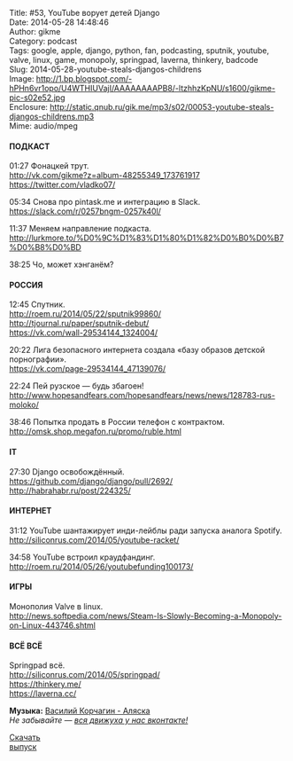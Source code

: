Title: #53, YouTube ворует детей Django  
Date: 2014-05-28 14:48:46  
Author: gikme  
Category: podcast  
Tags: google, apple, django, python, fan, podcasting, sputnik, youtube, valve, linux, game, monopoly, springpad, laverna, thinkery, badcode  
Slug: 2014-05-28-youtube-steals-djangos-childrens  
Image: http://1.bp.blogspot.com/-hPHn6vr1opo/U4WTHIUVajI/AAAAAAAAPB8/-ltzhhzKpNU/s1600/gikme-pic-s02e52.jpg  
Enclosure: http://static.qnub.ru/gik.me/mp3/s02/00053-youtube-steals-djangos-childrens.mp3  
Mime: audio/mpeg

#### ПОДКАСТ

01:27 Фонацкей трут.  
<http://vk.com/gikme?z=album-48255349_173761917>  
<https://twitter.com/vladko07/>

05:34 Снова про pintask.me и интеграцию в Slack.  
<https://slack.com/r/0257bngm-0257k40l/>

11:37 Меняем направление подкаста.  
<http://lurkmore.to/%D0%9C%D1%83%D1%80%D1%82%D0%B0%D0%B7%D0%B8%D0%BD>

38:25 Чо, может хэнганём?

#### РОССИЯ

12:45 Спутник.  
<http://roem.ru/2014/05/22/sputnik99860/>  
<http://tjournal.ru/paper/sputnik-debut/>  
<https://vk.com/wall-29534144_1324004/>

20:22 Лига безопасного интернета создала «базу образов детской  
порнографии».  
<https://vk.com/page-29534144_47139076/>

22:24 Пей рузское — будь збагоен!  
<http://www.hopesandfears.com/hopesandfears/news/news/128783-rus-moloko/>

38:46 Попытка продать в России телефон с контрактом.  
<http://omsk.shop.megafon.ru/promo/ruble.html>

#### IT

27:30 Django освобождённый.  
<https://github.com/django/django/pull/2692/>  
<http://habrahabr.ru/post/224325/>

#### ИНТЕРНЕТ

31:12 YouTube шантажирует инди-лейблы ради запуска аналога Spotify.  
<http://siliconrus.com/2014/05/youtube-racket/>

34:58 YouTube встроил краудфандинг.  
<http://roem.ru/2014/05/26/youtubefunding100173/>

#### ИГРЫ

Монополия Valve в linux.  
<http://news.softpedia.com/news/Steam-Is-Slowly-Becoming-a-Monopoly-on-Linux-443746.shtml>

#### ВСЁ ВСЁ

Springpad всё.  
<http://siliconrus.com/2014/05/springpad/>  
<https://thinkery.me/>  
<https://laverna.cc/>

**Музыка:** [Василий Корчагин - Аляска](http://vk.com/bacc3)  
*Не забывайте — [вся движуха у нас вконтакте!](http://vk.com/gikme)*

[Скачать  
выпуск](http://static.qnub.ru/gik.me/mp3/s02/00053-youtube-steals-djangos-childrens.mp3)

